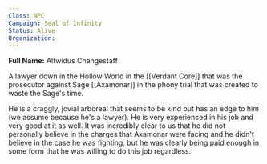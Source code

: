```yaml
---
Class: NPC
Campaign: Seal of Infinity
Status: Alive
Organization:
---
```

**Full Name:** Altwidus Changestaff

A lawyer down in the Hollow World in the [[Verdant Core]] that was the prosecutor against Sage [[Axamonar]] in the phony trial that was created to waste the Sage's time.

He is a craggly, jovial arboreal that seems to be kind but has an edge to him (we assume because he's a lawyer). He is very experienced in his job and very good at it as well. It was incredibly clear to us that he did not personally believe in the charges that Axamonar were facing and he didn't believe in the case he was fighting, but he was clearly being paid enough in some form that he was willing to do this job regardless.
